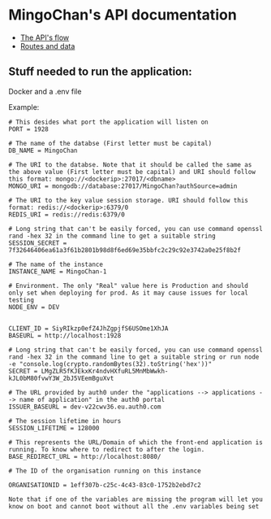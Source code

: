 # MingoChan's API documentation

- [The API's flow](./flow.md)
- [Routes and data](./routes.md)

## Stuff needed to run the application:

Docker and a .env file

Example:

```.env
# This desides what port the application will listen on
PORT = 1928

# The name of the databse (First letter must be capital)
DB_NAME = MingoChan

# The URI to the databse. Note that it should be called the same as the above value (First letter must be capital) and URI should follow this format: mongo://<dockerip>:27017/<dbname>
MONGO_URI = mongodb://database:27017/MingoChan?authSource=admin

# The URI to the key value session storage. URI should follow this format: redis://<dockerip>:6379/0
REDIS_URI = redis://redis:6379/0

# Long string that can't be easily forced, you can use command openssl rand -hex 32 in the command line to get a suitable string
SESSION_SECRET = 7f32646406ea61a3f61b2801b98d8f6ed69e35bbfc2c29c92e3742a0e25f8b2f

# The name of the instance
INSTANCE_NAME = MingoChan-1

# Environment. The only "Real" value here is Production and should only set when deploying for prod. As it may cause issues for local testing
NODE_ENV = DEV


CLIENT_ID = SiyRIkzp0efZ4JhZgpjfS6USOme1XhJA
BASEURL = http://localhost:1928

# Long string that can't be easily forced, you can use command openssl rand -hex 32 in the command line to get a suitable string or run node -e "console.log(crypto.randomBytes(32).toString('hex'))"
SECRET = LMgZLR5fKJEkxKr4ndvHXfuRL5MnMbWwkh-kJL0bM80fvwY3W_2bJ5VEemBguXvt

# The URL provided by auth0 under the "applications --> applications --> name of application" in the auth0 portal
ISSUER_BASEURL = dev-v22cwv36.eu.auth0.com

# The session lifetime in hours
SESSION_LIFETIME = 128000

# This represents the URL/Domain of which the front-end application is running. To know where to redirect to after the login.
BASE_REDIRECT_URL = http://localhost:8080/

# The ID of the organisation running on this instance

ORGANISATIONID = 1eff307b-c25c-4c43-83c0-1752b2ebd7c2
```

`Note that if one of the variables are missing the program will let you know on boot and cannot boot without all the .env variables being set`

